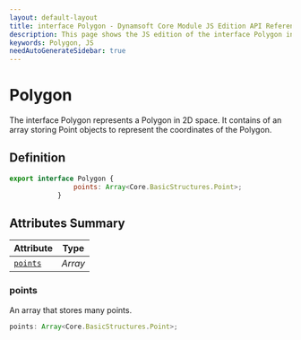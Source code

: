 ```yaml
---
layout: default-layout
title: interface Polygon - Dynamsoft Core Module JS Edition API Reference
description: This page shows the JS edition of the interface Polygon in Dynamsoft Core Module.
keywords: Polygon, JS
needAutoGenerateSidebar: true
---
```


# Polygon

The interface Polygon represents a Polygon in 2D space. It contains of an array storing Point objects to represent the coordinates of the Polygon.

## Definition

```js
export interface Polygon {
                points: Array<Core.BasicStructures.Point>;
            }
```

## Attributes Summary

| Attribute | Type |
|---------- | ---- |
| [`points`](#points) | *Array* |

### points

An array that stores many points.

```js
points: Array<Core.BasicStructures.Point>;
```
